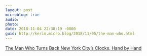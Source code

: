 ```yaml
---
layout: post
microblog: true
audio: 
photo: 
date: 2018-11-04 22:38:19 -0800
guid: http://kerim.micro.blog/2018/11/05/the-man-who.html
---
```

[The Man Who Turns Back New York City’s Clocks, Hand by Hand](https://www.nytimes.com/2018/11/02/nyregion/the-man-who-turns-back-new-york-citys-clocks-hand-by-hand.html)
